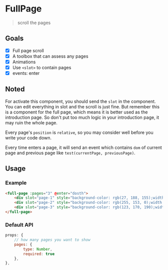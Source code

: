 # FullPage

> scroll the pages

## Goals

 * [x] Full page scroll
 * [x] A toolbox that can assess any pages
 * [x] Animations
 * [x] Use `<slot>` to contain pages
 * [x] events: enter

## Noted

For activate this component, you should send the `slot` in the component. You can edit everything in slot and the scroll is just fine. But remember this is a component for the full page, which means it is better used as the introduction page. So don't put too much logic in your introduction page, it may ruin the whole page.

Every page's `position` is `relative`, so you may consider well before you write your code down.

Every time enters a page, it will send an event which contains `dom` of current page and previous page like `test(currentPage, previousPage)`.

## Usage

### Example
```html
<full-page :pages="3" @enter="dosth">
    <div slot="page-1" style="background-color: rgb(27, 188, 155);width: 100%;height: 100%;"></div>
    <div slot="page-2" style="background-color: rgb(255, 153, 0);width: 100%;height: 100%;"></div>
    <div slot="page-3" style="background-color: rgb(123, 170, 190);width: 100%;height: 100%;"></div>
</full-page>
```

### Default API
```javascript
props: {
    // how many pages you want to show
    pages: {
        type: Number,
        required: true
    },
},
```
